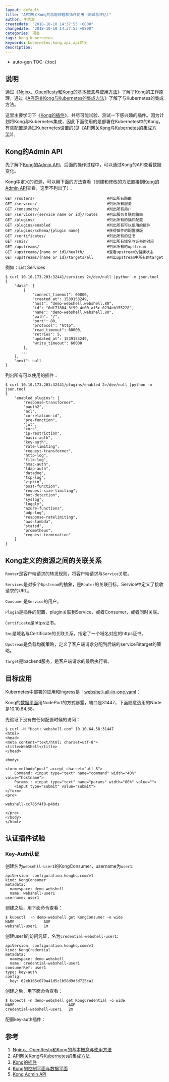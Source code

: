 ```yaml
---
layout: default
title: "API网关Kong的功能梳理和插件使用（测试与评估)"
author: 李佶澳
createdate: "2018-10-10 14:37:53 +0800"
changedate: "2018-10-10 14:37:53 +0800"
categories: 项目
tags: kong kubernetes
keywords: kubernetes,kong,api,api网关
description:
---
```


* auto-gen TOC:
{:toc}

## 说明

通过《[Nginx、OpenResty和Kong的基本概念与使用方法][1]》了解了Kong的工作原理，通过《[API网关Kong与Kubernetes的集成方法][2]》了解了与Kubernetes的集成方法。

这里主要学习下《[Kong的插件][3]》，并尽可能试验、测试一下感兴趣的插件。因为计划将Kong与Kubernetes集成，因此下面使用的是部署在Kubernetes中的Kong，有些配置是通过Kubernetes设置的(见《[API网关Kong与Kubernetes的集成方法][2]》)。

## Kong的Admin API

先了解下[Kong的Admin API][5]，后面的操作过程中，可以通过Kong的API查看数据变化。

Kong中定义的资源，可以用下面的方法查看（创建和修改的方法直接到[Kong的Admin API][5]查看，这里不列出了）：

	GET /routers/                                #列出所有路由
	GET /services/                               #列出所有服务
	GET /consumers/                              #列出所有用户
	GET /services/{service name or id}/routes    #列出服务关联的路由
	GET /plugins/                                #列出所有的插件配置
	GET /plugins/enabled                         #列出所有可以使用的插件
	GET /plugins/schema/{plugin name}            #获得插件的配置模版
	GET /certificates/                           #列出所有的证书
	GET /snis/                                   #列出所有域名与证书的对应
	GET /upstreams/                              #列出所有的upstream
	GET /upstreams/{name or id}/health/          #查看upstream的健康状态
	GET /upstreams/{name or id}/targets/all      #列出upstream中所有的target

例如：List Services

	$ curl 10.10.173.203:32441/services 2>/dev/null |python -m json.tool
	{
	    "data": [
	        {
	            "connect_timeout": 60000,
	            "created_at": 1539153249,
	            "host": "demo-webshell.webshell.80",
	            "id": "0df71804-3f99-4e00-af5c-0234eb155228",
	            "name": "demo-webshell.webshell.80",
	            "path": "/",
	            "port": 80,
	            "protocol": "http",
	            "read_timeout": 60000,
	            "retries": 5,
	            "updated_at": 1539153249,
	            "write_timeout": 60000
	        },
	       ...
	    ],
	    "next": null
	}

列出所有可以使用的插件：

	$ curl 10.10.173.203:32441/plugins/enabled 2>/dev/null |python -m json.tool
	{
	    "enabled_plugins": [
	        "response-transformer",
	        "oauth2",
	        "acl",
	        "correlation-id",
	        "pre-function",
	        "jwt",
	        "cors",
	        "ip-restriction",
	        "basic-auth",
	        "key-auth",
	        "rate-limiting",
	        "request-transformer",
	        "http-log",
	        "file-log",
	        "hmac-auth",
	        "ldap-auth",
	        "datadog",
	        "tcp-log",
	        "zipkin",
	        "post-function",
	        "request-size-limiting",
	        "bot-detection",
	        "syslog",
	        "loggly",
	        "azure-functions",
	        "udp-log",
	        "response-ratelimiting",
	        "aws-lambda",
	        "statsd",
	        "prometheus",
	        "request-termination"
	    ]
	}

## Kong定义的资源之间的关联关系

`Router`是客户端请求的转发规则，将客户端请求与`Service`关联。

`Services`是对多个`Upstream`的抽象，是`Router`的关联目标，Service中定义了接收请求的URL。

`Consumer`是`Service`的用户。

`Plugin`是插件的配置，plugin关联到Service，或者Consumer，或者同时关联。

`Certificate`是https证书。

`Sni`是域名与Certificate的关联关系，指定了一个域名对应的https证书。

`Upstream`是负载均衡策略，定义了客户端请求分配到后端的service和target的策略。

`Target`是backend服务，是客户端请求的最后执行者。

## 目标应用

Kubernetes中部署的应用和Ingress是：[webshell-all-in-one.yaml](https://github.com/introclass/kubernetes-yamls/blob/master/all-in-one/webshell-all-in-one.yaml)：

Kong的[数据平面][4]用NodePort的方式暴露，端口是31447，下面随意选用的Node是10.10.64.58。

先验证下没有做任何配置时候的访问：

	$ curl -H "Host: webshell.com" 10.10.64.58:31447
	<html>
	<head>
	<meta content="text/html; charset=utf-8">
	<title>WebShell</title>
	</head>
	
	<body>
	
	<form method="post" accept-charset="utf-8">
	    Command: <input type="text" name="command" width="40%" value="hostname">
	    Params : <input type="text" name="params" width="80%" value="">
	    <input type="submit" value="submit">
	</form>
	<pre>
	
	webshell-cc785f4f8-p4bds
	
	</pre>
	</body>
	</html>

## 认证插件试验

### Key-Auth认证

创建名为`websehll-user1`的KongConsumer，username为`user1`:

	apiVersion: configuration.konghq.com/v1
	kind: KongConsumer
	metadata:
	  namespace: demo-webshell
	  name: webshell-user1
	username: user1

创建之后，用下面命令查看：

	$ kubectl  -n demo-webshell get KongConsumer -o wide
	NAME             AGE
	webshell-user1   1m

创建user1的访问凭证，名为`credential-webshell-user1`:

	apiVersion: configuration.konghq.com/v1
	kind: KongCredential
	metadata:
	  namespace: demo-webshell
	  name: credential-webshell-user1
	consumerRef: user1
	type: key-auth
	config:
	  key: 62eb165c070a41d5c1b58d9d3d725ca1

创建之后，用下面命令查看：

	$ kubectl -n demo-webshell get KongCredential -o wide
	NAME                        AGE
	credential-webshell-user1   2m

配置key-auth插件：


## 参考

1. [Nginx、OpenResty和Kong的基本概念与使用方法][1]
2. [API网关Kong与Kubernetes的集成方法][2]
3. [Kong的插件][3]
4. [Kong的控制平面与数据平面][4]
5. [Kong Admin API][5]

[1]: https://www.lijiaocn.com/%E9%A1%B9%E7%9B%AE/2018/09/29/nginx-openresty-kong.html "Nginx、OpenResty和Kong的基本概念与使用方法"
[2]: https://www.lijiaocn.com/%E9%A1%B9%E7%9B%AE/2018/09/30/integrate-kubernetes-with-kong.html "API网关Kong与Kubernetes的集成方法"
[3]: https://www.lijiaocn.com/%E9%A1%B9%E7%9B%AE/2018/09/29/nginx-openresty-kong.html#kong%E7%9A%84%E6%8F%92%E4%BB%B6 "Kong的插件"
[4]: https://www.lijiaocn.com/%E9%A1%B9%E7%9B%AE/2018/09/30/integrate-kubernetes-with-kong.html#Kong的控制平面与数据平面 "Kong的控制平面与数据平面"
[5]: https://docs.konghq.com/0.14.x/admin-api/ "Kong Admin API"
